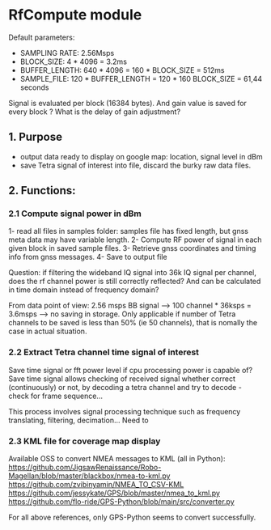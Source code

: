 # RfCompute module

Default parameters:
- SAMPLING RATE: 2.56Msps  
- BLOCK_SIZE: 4 * 4096 = 3.2ms  
- BUFFER_LENGTH: 640 * 4096 = 160 * BLOCK_SIZE = 512ms  
- SAMPLE_FILE: 120 * BUFFER_LENGTH = 120 * 160 BLOCK_SIZE = 61,44 seconds  

Signal is evaluated per block (16384 bytes). And gain value is saved for every block ?
What is the delay of gain adjustment?

## 1. Purpose
- output data ready to display on google map: location, signal level in dBm
- save Tetra signal of interest into file, discard the burky raw data files.
  
## 2. Functions:
### 2.1 Compute signal power in dBm  
1- read all files in samples folder: samples file has fixed length, but gnss meta data may have variable length.
2- Compute RF power of signal in each given block in saved sample files.
3- Retrieve gnss coordinates and timing info from gnss messages.
4- Save to output file

Question: if filtering the wideband IQ signal into 36k IQ signal per channel, does the rf channel power is still correctly reflected? And can be calculated in time domain instead of frequency domain?

From data point of view:
2.56 msps BB signal --> 100 channel * 36ksps = 3.6msps --> no saving in storage. Only applicable if number of Tetra channels to be saved is less than 50% (ie 50 channels), that is nomally the case in actual situation. 

### 2.2 Extract Tetra channel time signal of interest  
Save time signal or fft power level if cpu processing power is capable of? Save time signal allows checking of received signal whether correct (continuously) or not, by decoding a tetra channel and try to decode - check for frame sequence...  

This process involves signal processing technique such as frequency translating, filtering, decimation... Need to 

### 2.3 KML file for coverage map display  
Available OSS to convert NMEA messages to KML (all in Python):
https://github.com/JigsawRenaissance/Robo-Magellan/blob/master/blackbox/nmea-to-kml.py
https://github.com/zvibinyamin/NMEA_TO_CSV-KML
https://github.com/jessykate/GPS/blob/master/nmea_to_kml.py
https://github.com/flo-ride/GPS-Python/blob/main/src/converter.py

For all above references, only GPS-Python seems to convert successfully.

